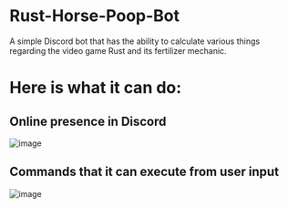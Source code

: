 # Rust-Horse-Poop-Bot
A simple Discord bot that has the ability to calculate various things regarding the video game Rust and its fertilizer mechanic.

# Here is what it can do:
## Online presence in Discord
![image](https://user-images.githubusercontent.com/79889721/176328240-d316d253-4f1d-4c65-a2f2-80e89709372d.png)
## Commands that it can execute from user input
![image](https://user-images.githubusercontent.com/79889721/176328309-4a056275-2b89-444a-97b9-36909105e0c6.png)
